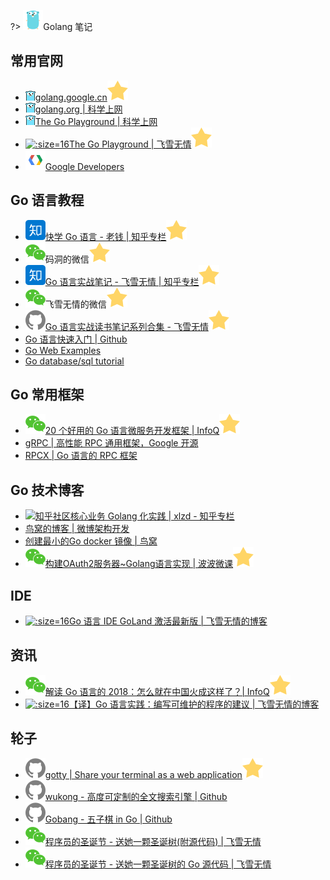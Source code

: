 ?> ![](logo/golang.svg ':no-zoom')Golang 笔记

## 常用官网

- [![](logo/goplay.png ':size=16')golang.google.cn![](logo/star.svg)](https://golang.google.cn/)
- [![](logo/goplay.png ':size=16')golang.org | 科学上网](https://golang.org/)
- [![](logo/goplay.png ':size=16')The Go Playground | 科学上网](https://play.golang.org/)
- [![](logo/flysnow.ico ':size=16')The Go Playground | 飞雪无情![](logo/star.svg)](http://play.flysnow.org)
- [![](logo/googledevelopers.png ':size=16')Google Developers](https://developers.google.cn)

## Go 语言教程

- [![](logo/zhihu.svg)快学 Go 语言 - 老钱 | 知乎专栏![](logo/star.svg)](https://zhuanlan.zhihu.com/quickgo)
- ![](logo/wechat.svg)码洞的微信![](logo/star.svg)
- [![](logo/zhihu.svg)Go 语言实战笔记 - 飞雪无情 | 知乎专栏![](logo/star.svg)](https://zhuanlan.zhihu.com/go-in-action)
- ![](logo/wechat.svg)飞雪无情的微信![](logo/star.svg)
- [![](logo/github.svg)Go 语言实战读书笔记系列合集 - 飞雪无情![](logo/star.svg)](https://github.com/rujews/go-in-action-notes)
- [Go 语言快速入门 | Github](https://github.com/jaywcjlove/golang-tutorial)
- [Go Web Examples](https://gowebexamples.com/)
- [Go database/sql tutorial](http://go-database-sql.org/)

## Go 常用框架

- [![](logo/wechat.svg)20 个好用的 Go 语言微服务开发框架 | InfoQ![](logo/star.svg)](https://mp.weixin.qq.com/s/lb66M8coA_57E4YN3uYJwA)
- [gRPC | 高性能 RPC 通用框架，Google 开源](https://grpc.io)
- [RPCX | Go 语言的 RPC 框架](http://rpcx.site/)

## Go 技术博客

- [![](https://notes.abelsu7.top/_media/star.svg)知乎社区核心业务 Golang 化实践 | xlzd - 知乎专栏](https://zhuanlan.zhihu.com/p/48039838)
- [鸟窝的博客 | 微博架构开发](https://colobu.com/)
- [创建最小的Go docker 镜像 | 鸟窝](https://colobu.com/2018/08/13/create-minimal-docker-image-for-go-applications/)
- [![](logo/wechat.svg)构建OAuth2服务器~Golang语言实现 | 波波微课![](logo/star.svg)](https://mp.weixin.qq.com/s/JsU7dk30OLSkzsnlmXtWIg)

## IDE

- [![](logo/flysnow.ico ':size=16')Go 语言 IDE GoLand 激活最新版 | 飞雪无情的博客](https://www.flysnow.org/2018/10/01/golang-ide-goland-activate.html)

## 资讯

- [![](logo/wechat.svg)解读 Go 语言的 2018：怎么就在中国火成这样了？| InfoQ![](logo/star.svg)](https://mp.weixin.qq.com/s/cIU9_BFf1J6dbHzQSDS66Q)
- [![](logo/flysnow.ico ':size=16')【译】Go 语言实践：编写可维护的程序的建议 | 飞雪无情的博客](https://www.flysnow.org/2018/12/04/golang-the-go-best-presentations.html)

## 轮子

- [![](logo/github.svg)gotty | Share your terminal as a web application![](logo/star.svg)](https://github.com/yudai/gotty)
- [![](logo/github.svg)wukong - 高度可定制的全文搜索引擎 | Github](https://github.com/huichen/wukong)
- [![](logo/github.svg)Gobang - 五子棋 in Go | Github](https://github.com/hcrgm/Gobang-Go)
- [![](logo/wechat.svg)程序员的圣诞节 - 送她一颗圣诞树(附源代码) | 飞雪无情](https://mp.weixin.qq.com/s/RzAIl_yiVuc5T6suvk9KGg)
- [![](logo/wechat.svg)程序员的圣诞节 - 送她一颗圣诞树的 Go 源代码 | 飞雪无情](https://mp.weixin.qq.com/s/q0toHYTRDEd_YdC8XeMI4A)